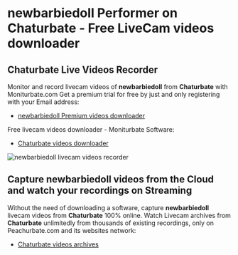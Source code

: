 # newbarbiedoll Performer on Chaturbate - Free LiveCam videos downloader

## Chaturbate Live Videos Recorder

Monitor and record livecam videos of **newbarbiedoll** from **Chaturbate** with Moniturbate.com
Get a premium trial for free by just and only registering with your Email address:
* [newbarbiedoll Premium videos downloader](https://moniturbate.com/request-demo-licence-key.html)

Free livecam videos downloader - Moniturbate Software:
* [Chaturbate videos downloader](https://moniturbate.com/moniturbate-download-software.html)

![newbarbiedoll livecam videos recorder](https://peachurnet.com/templates/moniturbate-software.png)


## Capture newbarbiedoll videos from the Cloud and watch your recordings on Streaming

Without the need of downloading a software, capture **newbarbiedoll** livecam videos from **Chaturbate** 100% online.
Watch Livecam archives from **Chaturbate** unlimitedly from thousands of existing recordings, only on Peachurbate.com and its websites network:
* [Chaturbate videos archives](https://peachurnet.com/)